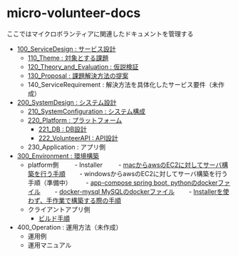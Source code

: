 # micro-volunteer-docs

ここではマイクロボランティアに関連したドキュメントを管理する

- [100_ServiceDesign : サービス設計](https://github.com/urashin/micro-volunteer-docs/tree/master/100_ServiceDesign)
  - [110_Theme : 対象とする課題](https://github.com/urashin/micro-volunteer-docs/blob/master/100_ServiceDesign/110_Theme.md)
  - [120_Theory_and_Evaluation : 仮説検証](https://github.com/urashin/micro-volunteer-docs/blob/master/100_ServiceDesign/120_Theory_and_Evaluation.md)
  - [130_Proposal : 課題解決方法の提案](https://github.com/urashin/micro-volunteer-docs/blob/master/100_ServiceDesign/130_Proposal.md)
  - 140_ServiceRequirement : 解決方法を具体化したサービス要件（未作成）
- [200_SystemDesign : システム設計](https://github.com/urashin/micro-volunteer-docs/tree/master/200_SystemDesign)
  - [210_SystemConfiguration : システム構成](https://github.com/urashin/micro-volunteer-docs/tree/master/200_SystemDesign/210_SystemConfiguration)
  - [220_Platform : プラットフォーム](https://github.com/urashin/micro-volunteer-docs/tree/master/200_SystemDesign/220_Platform)
    - [221_DB : DB設計](https://github.com/urashin/micro-volunteer-docs/tree/master/200_SystemDesign/220_Platform/221_DB)
    - [222_VolunteerAPI : API設計](https://github.com/urashin/micro-volunteer-docs/tree/master/200_SystemDesign/220_Platform/222_VolunteerAPI)
  - 230_Application : アプリ側
- [300_Environment : 環境構築](https://github.com/urashin/micro-volunteer-docs/tree/master/300_Environment)
  - platform側
　　  - Installer
   　　 - [macからawsのEC2に対してサーバ構築を行う手順](https://github.com/urashin/micro-volunteer-docs/blob/master/300_Environment/Installer/mac_installer/README.md)
    　　- windowsからawsのEC2に対してサーバ構築を行う手順（準備中）
  　　- [app-compose spring boot, pythonのdockerファイル](https://github.com/urashin/micro-volunteer-docs/tree/master/300_Environment/app-compose)
  　　- [docker-mysql MySQLのdockerファイル](https://github.com/urashin/micro-volunteer-docs/tree/master/300_Environment/docker-mysql)
  　　- [Installerを使わず、手作業で構築する際の手順](https://github.com/urashin/micro-volunteer-docs/blob/master/300_Environment/infra.txt)
  - クライアントアプリ側
    - [ビルド手順](https://github.com/urashin/micro-volunteer-app-sample/blob/feature/AppBuildManual/BuildManual/BuildApp.md)
- 400_Operation : 運用方法（未作成）
  - 運用例
  - 運用マニュアル
